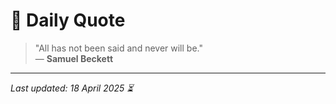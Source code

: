 # 📜 Daily Quote

> "All has not been said and never will be."  
> — **Samuel Beckett**

---

_Last updated: 18 April 2025 ⏳_
